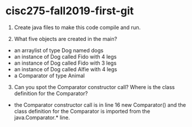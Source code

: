 # cisc275-fall2019-first-git
1. Create java files to make this code compile and run.

2. What five objects are created in the main?
- an arraylist of type Dog named dogs
- an instance of Dog called Fido with 4 legs
- an instance of Dog called Fido with 3 legs
- an instance of Dog called Alfie with 4 legs
- a Comparator of type Animal

3. Can you spot the Comparator constructor call? Where is the class definition for the Comparator?
- the Comparator constructor call is in line 16 new Comparator<Animal>() and the class definition for the Comparator is imported from the java.Comparator.* line.
